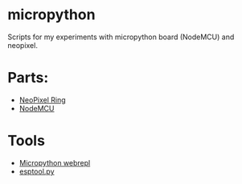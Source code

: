 # micropython

Scripts for my experiments with micropython board (NodeMCU) and neopixel.

# Parts:
- [NeoPixel Ring](https://www.amazon.com/gp/product/B073R6P2FW)
- [NodeMCU](https://www.amazon.com/gp/product/B010O1G1ES)

# Tools
- [Micropython webrepl](http://micropython.org/webrepl/)
- [esptool.py](https://pypi.org/project/esptool/)

